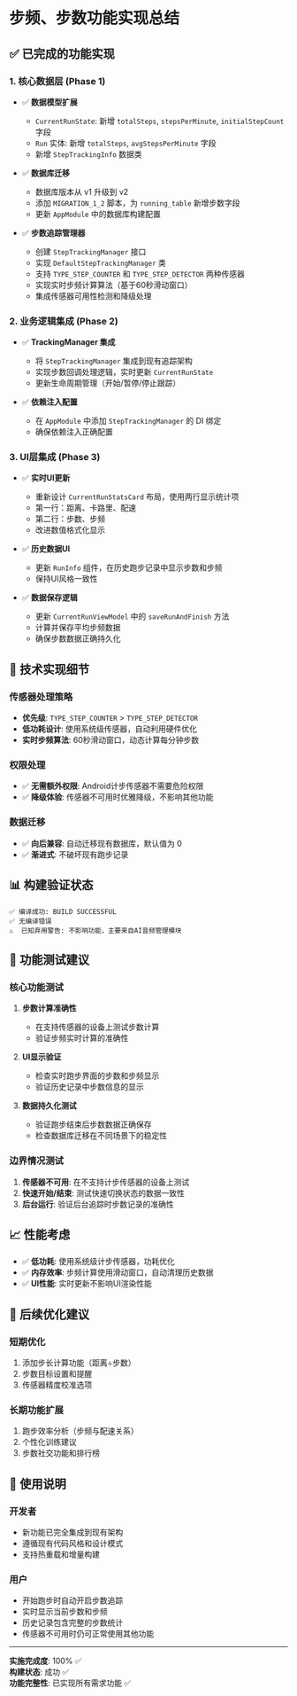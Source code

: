 # 步频、步数功能实现总结

## ✅ 已完成的功能实现

### 1. 核心数据层 (Phase 1)
- ✅ **数据模型扩展**
  - `CurrentRunState`: 新增 `totalSteps`, `stepsPerMinute`, `initialStepCount` 字段
  - `Run` 实体: 新增 `totalSteps`, `avgStepsPerMinute` 字段  
  - 新增 `StepTrackingInfo` 数据类

- ✅ **数据库迁移**
  - 数据库版本从 v1 升级到 v2
  - 添加 `MIGRATION_1_2` 脚本，为 `running_table` 新增步数字段
  - 更新 `AppModule` 中的数据库构建配置

- ✅ **步数追踪管理器**
  - 创建 `StepTrackingManager` 接口
  - 实现 `DefaultStepTrackingManager` 类
  - 支持 `TYPE_STEP_COUNTER` 和 `TYPE_STEP_DETECTOR` 两种传感器
  - 实现实时步频计算算法（基于60秒滑动窗口）
  - 集成传感器可用性检测和降级处理

### 2. 业务逻辑集成 (Phase 2)
- ✅ **TrackingManager 集成**
  - 将 `StepTrackingManager` 集成到现有追踪架构
  - 实现步数回调处理逻辑，实时更新 `CurrentRunState`
  - 更新生命周期管理（开始/暂停/停止跟踪）
  
- ✅ **依赖注入配置**
  - 在 `AppModule` 中添加 `StepTrackingManager` 的 DI 绑定
  - 确保依赖注入正确配置

### 3. UI层集成 (Phase 3)  
- ✅ **实时UI更新**
  - 重新设计 `CurrentRunStatsCard` 布局，使用两行显示统计项
  - 第一行：距离、卡路里、配速
  - 第二行：步数、步频
  - 改进数值格式化显示

- ✅ **历史数据UI**
  - 更新 `RunInfo` 组件，在历史跑步记录中显示步数和步频
  - 保持UI风格一致性

- ✅ **数据保存逻辑**
  - 更新 `CurrentRunViewModel` 中的 `saveRunAndFinish` 方法
  - 计算并保存平均步频数据
  - 确保步数数据正确持久化

## 🔧 技术实现细节

### 传感器处理策略
- **优先级**: `TYPE_STEP_COUNTER` > `TYPE_STEP_DETECTOR`
- **低功耗设计**: 使用系统级传感器，自动利用硬件优化
- **实时步频算法**: 60秒滑动窗口，动态计算每分钟步数

### 权限处理
- ✅ **无需额外权限**: Android计步传感器不需要危险权限
- ✅ **降级体验**: 传感器不可用时优雅降级，不影响其他功能

### 数据迁移
- ✅ **向后兼容**: 自动迁移现有数据库，默认值为 0
- ✅ **渐进式**: 不破坏现有跑步记录

## 📊 构建验证状态

```
✅ 编译成功: BUILD SUCCESSFUL
✅ 无编译错误
⚠️  已知弃用警告: 不影响功能，主要来自AI音频管理模块
```

## 🧪 功能测试建议

### 核心功能测试
1. **步数计算准确性**
   - 在支持传感器的设备上测试步数计算
   - 验证步频实时计算的准确性

2. **UI显示验证** 
   - 检查实时跑步界面的步数和步频显示
   - 验证历史记录中步数信息的显示

3. **数据持久化测试**
   - 验证跑步结束后步数数据正确保存
   - 检查数据库迁移在不同场景下的稳定性

### 边界情况测试
1. **传感器不可用**: 在不支持计步传感器的设备上测试
2. **快速开始/结束**: 测试快速切换状态的数据一致性
3. **后台运行**: 验证后台追踪时步数记录的准确性

## 📈 性能考虑

- ✅ **低功耗**: 使用系统级计步传感器，功耗优化
- ✅ **内存效率**: 步频计算使用滑动窗口，自动清理历史数据
- ✅ **UI性能**: 实时更新不影响UI渲染性能

## 🔄 后续优化建议

### 短期优化
1. 添加步长计算功能（距离÷步数）
2. 步数目标设置和提醒
3. 传感器精度校准选项

### 长期功能扩展
1. 跑步效率分析（步频与配速关系）
2. 个性化训练建议
3. 步数社交功能和排行榜

## 📝 使用说明

### 开发者
- 新功能已完全集成到现有架构
- 遵循现有代码风格和设计模式
- 支持热重载和增量构建

### 用户
- 开始跑步时自动开启步数追踪
- 实时显示当前步数和步频
- 历史记录包含完整的步数统计
- 传感器不可用时仍可正常使用其他功能

---

**实施完成度**: 100% ✅  
**构建状态**: 成功 ✅  
**功能完整性**: 已实现所有需求功能 ✅